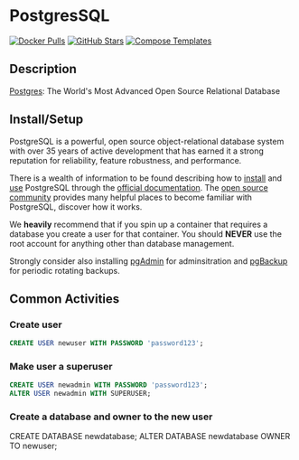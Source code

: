 # PostgresSQL

[![Docker Pulls](https://img.shields.io/docker/pulls/_/postgres?style=flat-square&color=607D8B&label=docker%20pulls&logo=docker)](https://hub.docker.com/r/_/postgres)
[![GitHub Stars](https://img.shields.io/github/stars/docker-library/postgres?style=flat-square&color=607D8B&label=github%20stars&logo=github)](https://github.com/docker-library/postgres)
[![Compose Templates](https://img.shields.io/static/v1?style=flat-square&color=607D8B&label=compose&message=templates)](https://github.com/GhostWriters/DockSTARTer/tree/master/compose/.apps/postgres)

## Description

[Postgres](https://www.postgresql.org/): The World's Most Advanced Open Source Relational Database

## Install/Setup

PostgreSQL is a powerful, open source object-relational database system with over 35 years of active development that has earned it a strong reputation for reliability, feature robustness, and performance.

There is a wealth of information to be found describing how to [install](https://www.postgresql.org/download/) and [use](https://www.postgresql.org/docs/) PostgreSQL through the [official documentation](https://www.postgresql.org/docs/). The [open source community](https://www.postgresql.org/community/) provides many helpful places to become familiar with PostgreSQL, discover how it works.

We **heavily** recommend that if you spin up a container that requires a database you create a user for that container. You should **NEVER** use the root account for anything other than database management.

Strongly consider also installing [pgAdmin](https://github.com/GhostWriters/DockSTARTer/tree/master/compose/.apps/pgadmin) for adminsitration and [pgBackup](https://github.com/GhostWriters/DockSTARTer/tree/master/compose/.apps/pgbackup) for periodic rotating backups.

## Common Activities

### Create user

``` sql
CREATE USER newuser WITH PASSWORD 'password123';
```

### Make user a superuser

``` sql
CREATE USER newadmin WITH PASSWORD 'password123';
ALTER USER newadmin WITH SUPERUSER;
```

### Create a database and owner to the new user

CREATE DATABASE newdatabase;
ALTER DATABASE newdatabase OWNER TO newuser;

